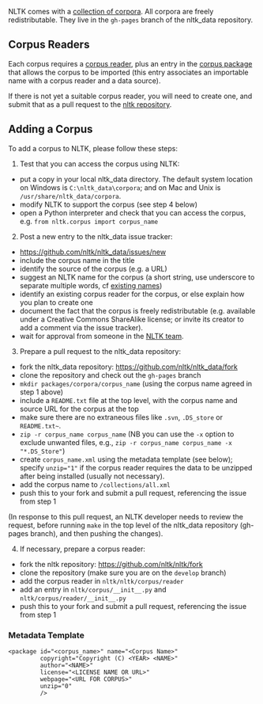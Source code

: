 NLTK comes with a [collection of corpora](http://www.nltk.org/nltk_data/). All corpora are freely redistributable. They live in the `gh-pages` branch of the nltk_data repository.

## Corpus Readers

Each corpus requires a [corpus reader](https://github.com/nltk/nltk/tree/develop/nltk/corpus/reader), plus an entry in the [corpus package](https://github.com/nltk/nltk/blob/develop/nltk/corpus/__init__.py) that allows the corpus to be imported (this entry associates an importable name with a corpus reader and a data source).

If there is not yet a suitable corpus reader, you will need to create one, and submit that as a pull request to the [nltk repository](https://github.com/nltk/nltk).

## Adding a Corpus

To add a corpus to NLTK, please follow these steps:

1. Test that you can access the corpus using NLTK:
  * put a copy in your local nltk_data directory. The default system location on Windows is `C:\nltk_data\corpora`; and on Mac and Unix is `/usr/share/nltk_data/corpora`.
  * modify NLTK to support the corpus (see step 4 below)
  * open a Python interpreter and check that you can access the corpus, e.g. `from nltk.corpus import corpus_name`

2. Post a new entry to the nltk_data issue tracker:
  * https://github.com/nltk/nltk_data/issues/new
  * include the corpus name in the title
  * identify the source of the corpus (e.g. a URL)
  * suggest an NLTK name for the corpus (a short string, use underscore to separate multiple words, cf [existing names](https://github.com/nltk/nltk_data/tree/gh-pages/packages/corpora))
  * identify an existing corpus reader for the corpus, or else explain how you plan to create one
  * document the fact that the corpus is freely redistributable (e.g. available under a Creative Commons ShareAlike license; or invite its creator to add a comment via the issue tracker).
  * wait for approval from someone in the [NLTK team](https://github.com/orgs/nltk/teams/team-nltk).

3. Prepare a pull request to the nltk_data repository:
  * fork the nltk_data repository: https://github.com/nltk/nltk_data/fork
  * clone the repository and check out the `gh-pages` branch
  * `mkdir packages/corpora/corpus_name` (using the corpus name agreed in step 1 above)
  * include a `README.txt` file at the top level, with the corpus name and source URL for the corpus at the top
  * make sure there are no extraneous files like `.svn`, `.DS_store` or `README.txt~`. 
  * `zip -r corpus_name corpus_name` (NB you can use the `-x` option to exclude unwanted files, e.g., `zip -r corpus_name corpus_name -x "*.DS_Store"`)
  * create `corpus_name.xml` using the metadata template (see below); specify `unzip="1"` if the corpus reader requires the data to be unzipped after being installed (usually not necessary).
  * add the corpus name to `/collections/all.xml`
  * push this to your fork and submit a pull request, referencing the issue from step 1

 (In response to this pull request, an NLTK developer needs to review the request, before running `make` in the top level of the nltk_data repository (gh-pages branch), and then pushing the changes).

4. If necessary, prepare a corpus reader:
  * fork the nltk repository: https://github.com/nltk/nltk/fork
  * clone the repository (make sure you are on the `develop` branch)
  * add the corpus reader in `nltk/nltk/corpus/reader`
  * add an entry in `nltk/corpus/__init__.py` and `nltk/corpus/reader/__init__.py`
  * push this to your fork and submit a pull request, referencing the issue from step 1

### Metadata Template

```
<package id="<corpus_name>" name="<Corpus Name>"
         copyright="Copyright (C) <YEAR> <NAME>"
         author="<NAME>"
         license="<LICENSE NAME OR URL>"
         webpage="<URL FOR CORPUS>"
         unzip="0"
         />
```
